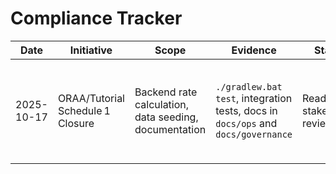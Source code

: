 # Compliance Tracker

| Date | Initiative | Scope | Evidence | Status | Approvals | Notes |
| --- | --- | --- | --- | --- | --- | --- |
| 2025-10-17 | ORAA/Tutorial Schedule 1 Closure | Backend rate calculation, data seeding, documentation | `./gradlew.bat test`, integration tests, docs in `docs/ops` and `docs/governance` | Ready for stakeholder review | Pending: Compliance, Payroll Ops, QA | Added AO1/AO2 seeds, qualification-aware calculator, monitoring + retro plans |
